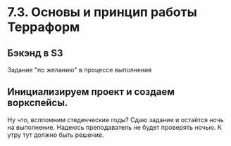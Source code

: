# 7.3. Основы и принцип работы Терраформ

## Бэкэнд в S3

Задание "по желанию" в процессе выполнения

## Инициализируем проект и создаем воркспейсы.

Ну что, всппомним стеденческие годы? Сдаю задание и остаётся ночь на выполнение. Надеюсь преподаватель не будет проверять ночью.
К утру тут должно быть решение.

